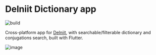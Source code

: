 # Delniit Dictionary app

![build](https://github.com/zarainia/delniit_dictionary/actions/workflows/build.yml/badge.svg)

Cross-platform app for [Delniit](https://delniit.netlify.app/), with searchable/filterable dictionary and conjugations search, built with Flutter.

![image](https://user-images.githubusercontent.com/14959769/218233948-899a556f-f7bc-48fc-868c-5ee310e41e70.png)

